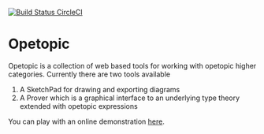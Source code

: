 [![Build Status CircleCI](https://circleci.com/gh/ggreif/opetopic.svg?&style=shield)](https://circleci.com/gh/ggreif/opetopic)

# Opetopic

Opetopic is a collection of web based tools for working with 
opetopic higher categories.  Currently there are
two tools available

1. A SketchPad for drawing and exporting diagrams
2. A Prover which is a graphical interface to an
underlying type theory extended with opetopic expressions

You can play with an online demonstration [here](http://opetopic.net).

